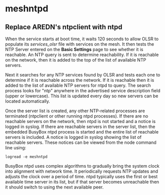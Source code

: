 # meshntpd

## Replace AREDN's ntpclient with ntpd

When the service starts at boot time, it waits 120 seconds to allow OLSR to populate its *services_olsr* file with services on the mesh. It then tests the NTP Server entered on the **Basic Settings** page to see whether it is reachable. An NTP query is sent to determine reachability. If it is reachable on the network, then it is added to the top of the list of available NTP servers.

Next it searches for any NTP services found by OLSR and tests each one to determine if it is reachable across the network. If it is reachable then it is added to the list of available NTP servers for ntpd to query. The search process looks for "ntp" anywhere in the advertised service description field (upper or lowercase). This list is updated every day so new servers can be located automatically.

Once the server list is created, any other NTP-related processes are terminated (ntpclient or other running ntpd processes). If there are no reachable servers on the network, then ntpd is not started and a notice is logged in syslog. If there are reachable servers in the server list, then the embedded BusyBox ntpd process is started and the entire list of reachable servers is included. A notice is logged in syslog showing the list of reachable servers. These notices can be viewed from the node command line using:

```logread -e meshntpd```

BusyBox ntpd uses complex algorithms to gradually bring the system clock into alignment with network time. It periodically requests NTP updates and adjusts the clock over a period of time. ntpd typically uses the first or best available time server in its list, but if that server becomes unreachable then it should switch to using the next available peer.
